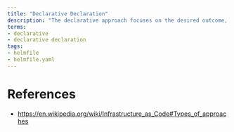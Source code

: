 ```yaml
---
title: "Declarative Declaration"
description: "The declarative approach focuses on the desired outcome, but doesn't expose any method to influence how that outcome is achieved."
terms:
- declarative
- declarative declaration
tags:
- helmfile
- helmfile.yaml
---
```


# References
- <https://en.wikipedia.org/wiki/Infrastructure_as_Code#Types_of_approaches>
